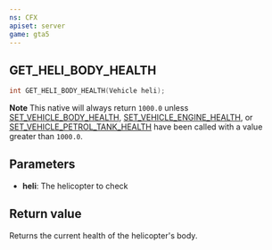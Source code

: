 ```yaml
---
ns: CFX
apiset: server
game: gta5
---
```

## GET_HELI_BODY_HEALTH

```c
int GET_HELI_BODY_HEALTH(Vehicle heli);
```

**Note** This native will always return `1000.0` unless [SET_VEHICLE_BODY_HEALTH](#_0xB77D05AC8C78AADB), [SET_VEHICLE_ENGINE_HEALTH](#_0x45F6D8EEF34ABEF1), or [SET_VEHICLE_PETROL_TANK_HEALTH](#_0x70DB57649FA8D0D8) have been called with a value greater than `1000.0`.

## Parameters
* **heli**: The helicopter to check

## Return value
Returns the current health of the helicopter's body.